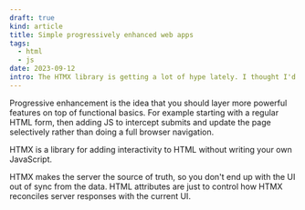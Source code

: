 ```yaml
---
draft: true
kind: article
title: Simple progressively enhanced web apps
tags:
  - html
  - js
date: 2023-09-12
intro: The HTMX library is getting a lot of hype lately. I thought I'd experiment with using a similar HTML-first API to progressively enhance server-rendered HTML.
---
```


Progressive enhancement is the idea that you should layer more powerful features on top of functional basics. For example starting with a regular HTML form, then adding JS to intercept submits and update the page selectively rather than doing a full browser navigation.

HTMX is a library for adding interactivity to HTML without writing your own JavaScript.

HTMX makes the server the source of truth, so you don't end up with the UI out of sync from the data. HTML attributes are just to control how HTMX reconciles server responses with the current UI.

